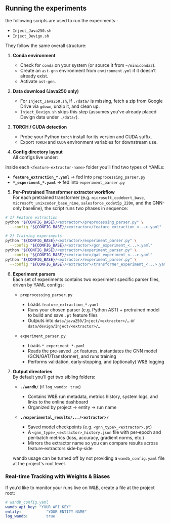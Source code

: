 
## Running the experiments

the following scripts are used to run the experiments :
- `Inject_Java250.sh`
- `Inject_Devign.sh`

They follow the same overall structure:

1. **Conda environment**  
   - Check for `conda` on your system (or source it from `~/miniconda3`).  
   - Create an `ast-gnn` environment from `environment.yml` if it doesn’t already exist.  
   - Activate `ast-gnn`.

2. **Data download (Java250 only)**  
   - For `Inject_Java250.sh`, if `./data/` is missing, fetch a zip from Google Drive via `gdown`, unzip it, and clean up.  
   - `Inject_Devign.sh` skips this step (assumes you’ve already placed Devign data under `./data/`).

3. **TORCH / CUDA detection**  
   - Probe your Python `torch` install for its version and CUDA suffix.  
   - Export `TORCH` and `CUDA` environment variables for downstream use.

4. **Config directory layout**  
   All configs live under:

Inside each `<feature-extractor-name>` folder you’ll find two types of YAMLs:
- **`feature_extraction_*.yaml`** → fed into `preprocessing_parser.py`  
- **`*_experiment_*.yaml`**   → fed into `experiment_parser.py`

5. **Per-Pretrained Transformer extractor workflow**  
For each pretrained transformer (e.g. `microsoft_codebert_base`, `microsoft_unixcoder_base_nine`, `salesforce_codet5p_220m`, and the GNN-only baseline), the script runs two phases in sequence:

```bash
# 1) Feature extraction
python "${CONFIG_BASE}/<extractor>/preprocessing_parser.py" \
  --config "${CONFIG_BASE}/<extractor>/feature_extraction_<...>.yaml"

# 2) Training experiments
python "${CONFIG_BASE}/<extractor>/experiment_parser.py" \
  --config "${CONFIG_BASE}/<extractor>/gcn_experiment_<...>.yaml"
python "${CONFIG_BASE}/<extractor>/experiment_parser.py" \
  --config "${CONFIG_BASE}/<extractor>/gat_experiment_<...>.yaml"
python "${CONFIG_BASE}/<extractor>/experiment_parser.py" \
  --config "${CONFIG_BASE}/<extractor>/transformer_experiment_<...>.yaml"
```

6. **Experiment parsers**  
   Each set of experiments contains two experiment specific parser files, driven by YAML configs:

   - `preprocessing_parser.py`  
     - Loads `feature_extraction_*.yaml`  
     - Runs your chosen parser (e.g. Python AST) + pretrained model to build and save `.pt` feature files  
     - Outputs into `data/java250/Inject/<extractor>/…` or `data/devign/Inject/<extractor>/…`  

   - `experiment_parser.py`  
     - Loads `*_experiment_*.yaml`  
     - Reads the pre‐saved `.pt` features, instantiates the GNN model (GCN/GAT/Transformer), and runs training  
     - Performs validation, early‐stopping, and (optionally) W&B logging 

7. **Output directories**  
   By default you’ll get two sibling folders:

   - **`./wandb/`** (if `log_wandb: true`)  
     - Contains W&B run metadata, metrics history, system logs, and links to the online dashboard  
     - Organized by project → entity → run name  

   - **`./experimental_results/.../<extractor>/`**  
     - Saved model checkpoints (e.g. `<gnn_type>_<extractor>.pt`)  
     - A `<gnn_type>_<extractor>_history.json` file with per‐epoch and per‐batch metrics (loss, accuracy, gradient norms, etc.)  
     - Mirrors the extractor name so you can compare results across feature‐extractors side‐by‐side  

    
    wandb usage can be turned off by not providing a `wandb_config.yaml` file at the project's root level.


### Real-time Tracking with Weights & Biases

If you’d like to monitor your runs live on W&B, create a file at the project root:

```yaml
# wandb_config.yaml
wandb_api_key: "YOUR API KEY"
entity:           "YOUR ENTITY NAME"
log_wandb:        true
